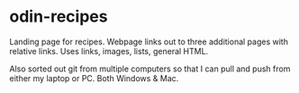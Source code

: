# odin-recipes
Landing page for recipes. Webpage links out to three additional pages with relative links. Uses links, images, lists, general HTML.

Also sorted out git from multiple computers so that I can pull and push from either my laptop or PC. Both Windows & Mac.
 